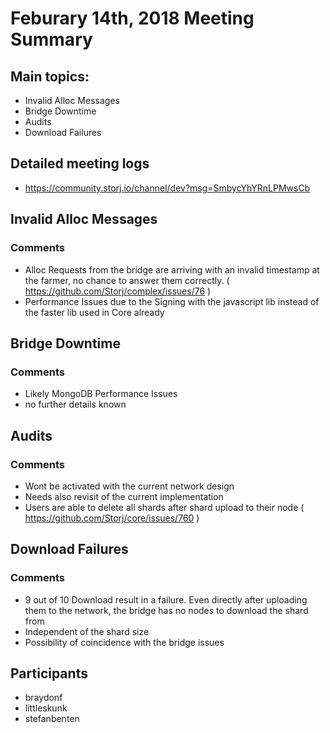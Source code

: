 # Feburary 14th, 2018 Meeting Summary

## Main topics:

- Invalid Alloc Messages
- Bridge Downtime
- Audits
- Download Failures

## Detailed meeting logs

- https://community.storj.io/channel/dev?msg=SmbycYhYRnLPMwsCb

## Invalid Alloc Messages

### Comments

- Alloc Requests from the bridge are arriving with an invalid timestamp at the farmer, no chance to answer them correctly. ( https://github.com/Storj/complex/issues/76 )
- Performance Issues due to the Signing with the javascript lib instead of the faster lib used in Core already

## Bridge Downtime

### Comments

- Likely MongoDB Performance Issues
- no further details known

## Audits

### Comments

- Wont be activated with the current network design
- Needs also revisit of the current implementation
- Users are able to delete all shards after shard upload to their node ( https://github.com/Storj/core/issues/760 )

## Download Failures

### Comments

- 9 out of 10 Download result in a failure. Even directly after uploading them to the network, the bridge has no nodes to download the shard from
- Independent of the shard size
- Possibility of coincidence with the bridge issues 

## Participants

- braydonf
- littleskunk
- stefanbenten